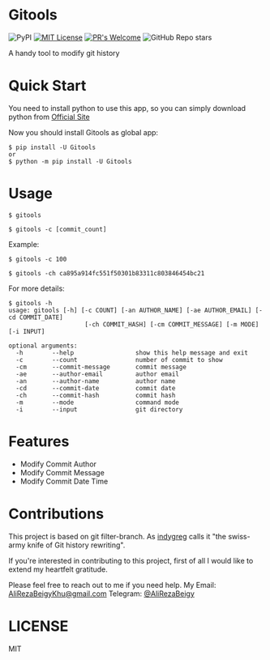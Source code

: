# Gitools

![PyPI](https://img.shields.io/pypi/v/Gitools?style=for-the-badge)
[![MIT License](https://img.shields.io/badge/License-MIT-yellow.svg?style=for-the-badge)](https://github.com/AliRezaBeigy/Gitools/blob/master/LICENSE)
[![PR's Welcome](https://img.shields.io/badge/PRs-welcome-brightgreen.svg?style=for-the-badge)](http://makeapullrequest.com)
![GitHub Repo stars](https://img.shields.io/github/stars/AliRezaBeigy/Gitools?style=for-the-badge)

A handy tool to modify git history

# Quick Start

You need to install python to use this app, so you can simply download python from [Official Site](https://www.python.org/downloads)

Now you should install Gitools as global app:

```shell
$ pip install -U Gitools
or
$ python -m pip install -U Gitools
```

# Usage

```shell
$ gitools

$ gitools -c [commit_count]
```

Example:

```shell
$ gitools -c 100

$ gitools -ch ca895a914fc551f50301b83311c803846454bc21
```

For more details:

```shell
$ gitools -h
usage: gitools [-h] [-c COUNT] [-an AUTHOR_NAME] [-ae AUTHOR_EMAIL] [-cd COMMIT_DATE]
                     [-ch COMMIT_HASH] [-cm COMMIT_MESSAGE] [-m MODE] [-i INPUT]

optional arguments:
  -h        --help                 show this help message and exit
  -c        --count                number of commit to show
  -cm       --commit-message       commit message
  -ae       --author-email         author email
  -an       --author-name          author name
  -cd       --commit-date          commit date
  -ch       --commit-hash          commit hash
  -m        --mode                 command mode
  -i        --input                git directory
```

# Features

- Modify Commit Author
- Modify Commit Message
- Modify Commit Date Time

# Contributions

This project is based on git filter-branch. As [indygreg](https://twitter.com/indygreg) calls it "the swiss-army knife of Git history rewriting".

If you're interested in contributing to this project, first of all I would like to extend my heartfelt gratitude.

Please feel free to reach out to me if you need help. My Email: AliRezaBeigyKhu@gmail.com
Telegram: [@AliRezaBeigy](https://t.me/AliRezaBeigyKhu)

# LICENSE

MIT
